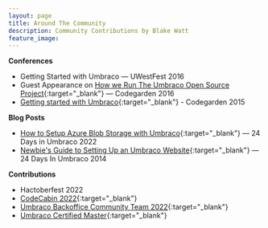 ```yaml
---
layout: page
title: Around The Community
description: Community Contributions by Blake Watt
feature_image: 
---
```


**Conferences**

* Getting Started with Umbraco &mdash; UWestFest 2016
* Guest Appearance on [How we Run The Umbraco Open Source Project](https://vimeo.com/183479448){:target="_blank"} &mdash; Codegarden 2016
* [Getting started with Umbraco](https://vimeo.com/132815032){:target="_blank"} - Codegarden 2015

**Blog Posts**

- [How to Setup Azure Blob Storage with Umbraco](#){:target="_blank"} &mdash; 24 Days in Umbraco 2022
- [Newbie's Guide to Setting Up an Umbraco Website](https://archive.24days.in/umbraco-cms/2014/how-to-set-up-an-umbraco-site/){:target="_blank"} &mdash; 24 Days In Umbraco 2014

**Contributions**

- Hactoberfest 2022
- [CodeCabin 2022](https://twitter.com/codecabin/status/1575786922601218048){:target="_blank"}
- [Umbraco Backoffice Community Team 2022](https://umbraco.com/blog/introducing-the-new-new-backoffice-community-team/){:target="_blank"}
- [Umbraco Certified Master](https://umbraco.com/training/certified-developers/developer/?id=08b50a85-1492-4334-9561-efafa0004aeb){:target="_blank"}